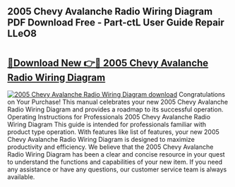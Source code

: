 ## 2005 Chevy Avalanche Radio Wiring Diagram PDF Download Free - Part-ctL User Guide Repair LLeO8

# <h2><a href="http://dfs4hjf.blite.top/?on=2005+Chevy+Avalanche+Radio+Wiring+Diagram">🔗Download New 👉🔴 2005 Chevy Avalanche Radio Wiring Diagram</a></h2>

[![2005 Chevy Avalanche Radio Wiring Diagram download](https://i.imgur.com/lujVjoI.png)](http://dfs4hjf.blite.top/?on=2005+Chevy+Avalanche+Radio+Wiring+Diagram)
Congratulations on Your Purchase! This manual celebrates your new 2005 Chevy Avalanche Radio Wiring Diagram and provides a roadmap to its successful operation. Operating Instructions for Professionals 2005 Chevy Avalanche Radio Wiring Diagram This guide is intended for professionals familiar with product type operation. With features like list of features, your new 2005 Chevy Avalanche Radio Wiring Diagram is designed to maximize productivity and efficiency. We believe that the 2005 Chevy Avalanche Radio Wiring Diagram has been a clear and concise resource in your quest to understand the functions and capabilities of your new item. If you need any assistance or have any questions, our customer service team is always available.
